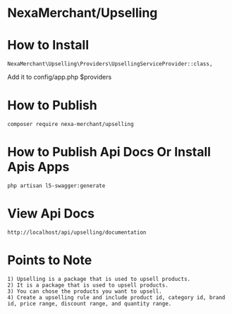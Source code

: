 # NexaMerchant/Upselling

# How to Install


```
NexaMerchant\Upselling\Providers\UpsellingServiceProvider::class,
```
Add it to config/app.php $providers

# How to Publish

```
composer require nexa-merchant/upselling
```

# How to Publish Api Docs Or Install Apis Apps

```
php artisan l5-swagger:generate
```

# View Api Docs

```
http://localhost/api/upselling/documentation
```

# Points to Note
```
1) Upselling is a package that is used to upsell products.
2) It is a package that is used to upsell products.
3) You can chose the products you want to upsell.
4) Create a upselling rule and include product id, category id, brand id, price range, discount range, and quantity range.


```
